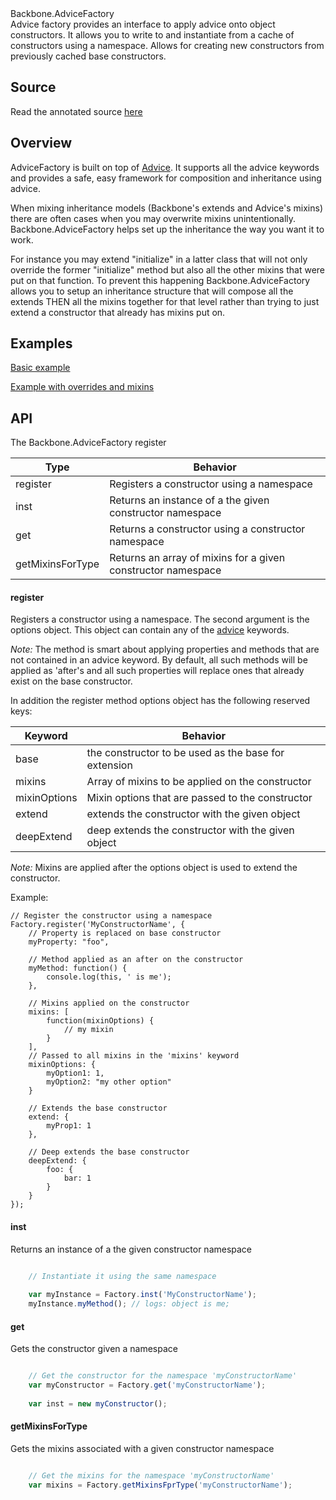 <div class="project-header">
    <div class="project-name">Backbone.AdviceFactory</div>
    <div class="intro">
         Advice factory provides an interface to apply advice onto object constructors. It allows you to write to and instantiate from a cache of constructors using a namespace. Allows for creating new constructors from previously cached base constructors.
    </div>
</div>

## Source ##

Read the annotated source <a href="backbone-advicefactory.js.html" target="_blank">here</a>


<div class="clear"></div>
<div class="spacer"></div>

## Overview ##
<div class="left">
AdviceFactory is built on top of <a href="http://dataminr.github.io/advice" target="_blank">Advice</a>. It supports all the advice keywords and provides a safe, easy framework for composition and inheritance using advice.

When mixing inheritance models (Backbone's extends and Advice's mixins) there are often cases when you may overwrite mixins unintentionally. Backbone.AdviceFactory helps set up the inheritance the way you want it to work.

For instance you may extend "initialize" in a latter class that will not only override the former "initialize" method but also all the other mixins that were put on that function. To prevent this happening 
Backbone.AdviceFactory allows you to setup an inheritance structure that will compose all the extends THEN all the mixins together for that level rather than trying to just extend a constructor that already has mixins put on.

</div>

<div class="clear"></div>

## Examples ##
<a href="examples/example1.md.html">Basic example</a>
<div class="clear"></div>
<a href="examples/example2.md.html">Example with overrides and mixins</a>
<div class="clear"></div>

## API ##

The Backbone.AdviceFactory register

| Type      |  Behavior  |
| ------------ | ------------------------------------------------------------------------------------------- |
| register    | Registers a constructor using a namespace |
| inst       |  Returns an instance of a the given constructor namespace |
| get   |  Returns a constructor using a constructor namespace |
| getMixinsForType    |  Returns an array of mixins for a given constructor namespace |


#### register ####

Registers a constructor using a namespace. The second argument is the options object. This object can contain any of the [advice](http://dataminr.github.io/advice) keywords. 

*Note:* The method is smart about applying properties and methods that are not contained in an advice keyword. By default, all such methods will be applied as 'after's and all such properties will replace
ones that already exist on the base constructor.

In addition the register method options object has the following reserved keys:

| Keyword      |  Behavior  |
| ------------ | ------------------------------------------------------------------------------------------- |
| base    | the constructor to be used as the base for extension |
| mixins    | Array of mixins to be applied on the constructor |
| mixinOptions       |  Mixin options that are passed to the constructor |
| extend   |  extends the constructor with the given object |
| deepExtend    |  deep extends the constructor with the given object |

*Note:* Mixins are applied after the options object is used to extend the constructor. 

Example:
```
// Register the constructor using a namespace
Factory.register('MyConstructorName', {
	// Property is replaced on base constructor
	myProperty: "foo",
	
	// Method applied as an after on the constructor
	myMethod: function() {
		console.log(this, ' is me');
	},
	
	// Mixins applied on the constructor
	mixins: [
		function(mixinOptions) {
			// my mixin
		}
	],
	// Passed to all mixins in the 'mixins' keyword
	mixinOptions: {
		myOption1: 1,
		myOption2: "my other option"
	}
	
	// Extends the base constructor
	extend: {
		myProp1: 1
	},
	
	// Deep extends the base constructor
	deepExtend: {
		foo: {
			bar: 1
		}
	}
});
```

#### inst ####

Returns an instance of a the given constructor namespace

```javascript

	// Instantiate it using the same namespace
    
    var myInstance = Factory.inst('MyConstructorName');
    myInstance.myMethod(); // logs: object is me;

```

#### get ####

Gets the constructor given a namespace

```javascript

	// Get the constructor for the namespace 'myConstructorName'
    var myConstructor = Factory.get('myConstructorName');
    
    var inst = new myConstructor();

```

#### getMixinsForType ####

Gets the mixins associated with a given constructor namespace

```javascript

	// Get the mixins for the namespace 'myConstructorName'
    var mixins = Factory.getMixinsFprType('myConstructorName');
    
```